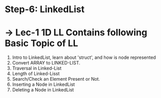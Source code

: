 # Step-6: LinkedList 
# -> Lec-1 1D LL Contains following Basic Topic of LL

1. Intro to LinkedList, learn about 'struct', and how is node represented
2. Convert ARRAY to LINKED-LIST.
3. Traversal in Linked-List
4. Length of Linked-Lisst
5. Search/Check an Element Present or Not.
6. Inserting a Node in LinkedList
7. Deleting a Node in LinkedList
